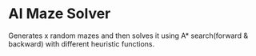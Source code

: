 # AI Maze Solver

Generates x random mazes and then solves it using A* search(forward & backward) with different heuristic functions.
